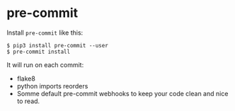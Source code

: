 # pre-commit
Install `pre-commit` like this:
```shell
$ pip3 install pre-commit --user
$ pre-commit install
```
It will run on each commit:
- flake8
- python imports reorders
- Somme default pre-commit webhooks to keep your code clean and nice to read.
